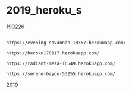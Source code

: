 # 2019_heroku_s
190226

```

https://evening-savannah-18357.herokuapp.com/

https://heroku170117.herokuapp.com/

https://radiant-mesa-16549.herokuapp.com/

https://serene-bayou-53255.herokuapp.com/

```

2019
